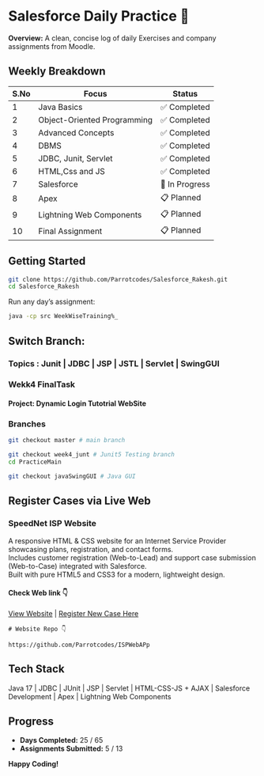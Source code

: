 # Salesforce Daily Practice 📅

**Overview:**
A clean, concise log of daily Exercises and company assignments from Moodle.

## Weekly Breakdown

| S.No | Focus                       | Status       |
|------|-----------------------------|--------------|
| 1    | Java Basics                 | ✅ Completed |
| 2    | Object-Oriented Programming | ✅ Completed |
| 3    | Advanced Concepts           | ✅ Completed |
| 4    | DBMS                        | ✅ Completed |
| 5    | JDBC, Junit, Servlet        | ✅ Completed |
| 6    | HTML,Css and JS             | ✅ Completed |
| 7    | Salesforce                  | 🔄 In Progress |
| 8    | Apex                        | 📋 Planned   |
| 9    | Lightning Web Components    | 📋 Planned   |
| 10   | Final Assignment            | 📋 Planned   |




## Getting Started

```bash
git clone https://github.com/Parrotcodes/Salesforce_Rakesh.git
cd Salesforce_Rakesh
```

Run any day’s assignment:
```bash
java -cp src WeekWiseTraining%_
```

## Switch Branch:
### Topics : Junit | JDBC | JSP | JSTL | Servlet | SwingGUI


### Wekk4 FinalTask
#### Project: Dynamic Login Tutotrial WebSite

### Branches
```bash
git checkout master # main branch

git checkout week4_junt # Junit5 Testing branch
cd PracticeMain

git checkout javaSwingGUI # Java GUI 
```

## Register Cases via Live Web
### SpeedNet ISP Website
A responsive HTML & CSS website for an Internet Service Provider showcasing plans, registration, and contact forms.  
Includes customer registration (Web-to-Lead) and support case submission (Web-to-Case) integrated with Salesforce.  
Built with pure HTML5 and CSS3 for a modern, lightweight design.
#### Check Web link 👇
[View Website](https://parrotcodes.github.io/ISPWebAPp/) | [Register New Case Here](https://parrotcodes.github.io/ISPWebAPp/)

```
# Website Repo 👇

https://github.com/Parrotcodes/ISPWebAPp
```

## Tech Stack
Java 17 | JDBC | JUnit | JSP | Servlet | HTML-CSS-JS + AJAX | Salesforce Development | Apex | Lightning Web Components

## Progress
- **Days Completed:** 25 / 65
- **Assignments Submitted:** 5 / 13

**Happy Coding!**
